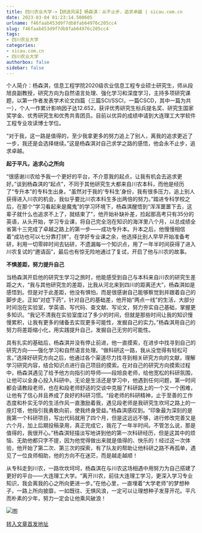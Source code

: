 ```yaml
---
title: 四川农业大学->【研途风采】杨森淇：从不止步，追求卓越 | sicau.com.cn
date: 2023-03-04 01:23:14.500605
urlname: f46faab453d9f7db8fab64976c205cc4
slug: f46faab453d9f7db8fab64976c205cc4
tags: 
- 四川农业大学
categories:
- sicau.com.cn
- 四川农业大学
authorbox: false
sidebar: false
---
```

个人简介：杨森淇，信息工程学院2020级农业信息工程专业硕士研究生，师从段旭良副教授，研究方向为自然语言处理、强化学习和深度学习，主持多项研究课题，以第一作者发表学术论文四篇（三篇SCI/SSCI，一篇CSCD，其中一篇为共一），个人一作累计影响因子达12.652，获评优秀研究生标兵提名奖、研究生国家奖学金、优秀研究生和优秀共青团员。目前以优异的成绩申请到大连理工大学软件工程专业攻读博士学位。  
<!--more-->


“对于我，这一路是值得的，至少我拿更多的努力追上了别人，离我的追求更近了一步，我还是会选择继续。”这是杨森淇对自己求学之路的感悟，他会永不止步，追求卓越。

**起于平凡，追求心之所向**

“很感谢川农给予我一个更好的平台，不介意我的起点，让我有机会去追求更好。”谈到杨森淇的“起点”，不同于其他研究生大都来自川农本科，而他是经历了“专升本”的专科生出身。“虽然对于我的‘专科生’身份，我有很多压力，追上别人获得进入川农的机会，我似乎要比川农本科生多出两倍的努力。”踏进专科学校之后，在那个“学习看起来是魔鬼”的学习环境下，杨森淇醒悟到“浑浑噩噩下去，这辈子就什么也追求不上了，就结束了”，他开始补缺补差，捡起那高考只有35分的英语，从头开始，学习专业课，将自己完全泡在知识的海洋里八个月，以总成绩全省第十三完成了卓越之路上的第一步——成功专升本。升本之后，他慢慢相信着“成功也可以七分靠打拼”，在学好专业课之余，他选择比别人早早开始准备考研，利用一切零碎时间去钻研，不遗漏每一个知识点，用了一年半时间获得了进入川农复试的“邀请函”，最后也有惊无险地通过了复试，开启了他与川农的故事。

**不惧差距，努力提升自己**

当杨森淇开启他的研究生学习之旅时，他能感受到自己与本科来自川农的研究生差距之大，“我与其他研究生的差距，比我从河北来到四川的距离还大”，杨森淇如是感悟到。但是对于此差距，他没有惧怕，而是很感谢自己能够察觉到并跟着自己的脚步走。正如“对症下药”，针对自己的基础差，他开始“两点一线”的生活，大部分时间泡在实验室，学英语、写代码、查文献、写论文，努力夯实自己基础，掌握更多知识。“我记不清我在实验室度过了多少的时间，但就是那些时间让我的知识慢慢累积，让我有更多的储备去实现更多可能性，发掘自己的实力。”杨森淇用自己的努力将差距缩小化，用实践提升自己，发掘自己无穷的可能性。

具有扎实的基础后，杨森淇并没有停止前进，他一直摸索，在进步中找寻到自己的研究方向——强化学习和自然语言处理。“做科研这一路，我从没觉得有轻松可言。”选择好研究方向之后，他通过各个渠道尽力找寻到相关研究方向的文献，理解学习研究内容，结合知识点进行自己项目的摸索。在对自己的研究方向摸索过程中，杨森淇遇见了给予他方向指引的导师——段旭良老师，给他宽松的科研氛围，让他可以全身心投入科研中。无论是生活还是学习中，他遇到任何问题，第一时间都会请教段老师，也在和段老师舒适的交谈中克服了科研路上的一个又一个困难，让他有了信心并且养成了良好的科研习惯。“段老师的科研精神，止于至善的工作态度和朴实无华的生活作风一直激励着我，遇见段老师是我研究生坎坷之路上的一座灯塔，他指引我勇敢向前，使我终身受益。”杨森淇感叹到。“印象最为深刻的是我第一个科研项目，写出代码就用了四个月，但是这远远不够，进行修改完善又是六个月，加上后期投稿录用，真正完成它，我花了一年半时间。不管怎么说，那是值得的，我很开心。”杨森淇轻描淡写地讲到他的第一次科研经历，但是这其中的烦恼、无助他都只字不提，因为他觉得做出来就是值得的、快乐的！经过这一次体验，他开始了第二次、第三次的探索，有了队友的帮助让他科研之路不再孤单，遇见了一位良师相助，他的方向不在迷茫，而是越走越顺！

从专科走到川农，一路坎坎坷坷，杨森淇在与川农这场相遇中用努力为自己搭建了更好的平台——大连理工大学。“离开川农，前往大连理工学习，更深入学习专业知识，我会离我的心之所向更进一步。”在他心里，一直埋着“大学老师”的梦想种子，一路上所向披靡，一如既往、无惧风浪，一定可以让理想种子发芽开花。平凡而朴素的少年，努力一定会让他乘风破浪！

![图](https://news.sicau.edu.cn/__local/2/ED/14/71C47EBCD0828A9EAA388805209_153A4CFF_8BB9B5.png)

[转入文章首发地址](https://news.sicau.edu.cn/info/1078/71151.htm)